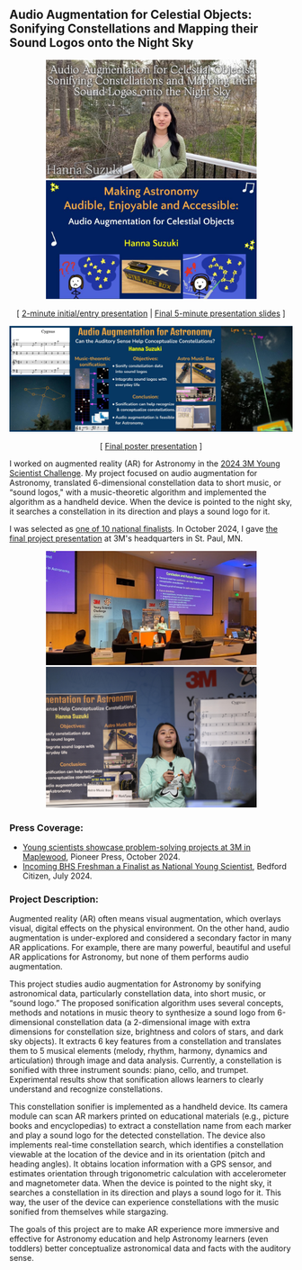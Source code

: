 ## Audio Augmentation for Celestial Objects: Sonifying Constellations and Mapping their Sound Logos onto the Night Sky

<p align="center">
  <a href="https://drive.google.com/file/d/1Iap7OLXJPbDNmZsfVBcFuCyVxrbguQa4/view?usp=sharing"><img src="images/demo-preview.jpg" width="375"></a>
  <a href="https://docs.google.com/presentation/d/1892Bazc3ocrckrqO_nUQWD-xcB7j0g_qz1vmTglqWvQ/edit?usp=sharing"><img src="images/final-presentation-title-slide.jpg" width="375"></a>
</p>
<p align="center">
  [ <a href="https://drive.google.com/file/d/1Iap7OLXJPbDNmZsfVBcFuCyVxrbguQa4/view?usp=sharing">2-minute initial/entry presentation</a> | 
    <a href="https://docs.google.com/presentation/d/1892Bazc3ocrckrqO_nUQWD-xcB7j0g_qz1vmTglqWvQ/edit?usp=sharing">Final 5-minute presentation slides</a> ]
</p>
<p align="center">
  <a href="https://docs.google.com/presentation/d/16AtE8gw5tq7u7Ps_pym1cnvDdeaENCeNRaGiDVy72ZU/edit?usp=sharing"><img src="images/poster-combined.jpg" width="750"></a>
</p>
<p align="center">
  [ <a href="https://docs.google.com/presentation/d/16AtE8gw5tq7u7Ps_pym1cnvDdeaENCeNRaGiDVy72ZU/edit?usp=sharing">Final poster presentation</a> ]
</p>

I worked on augmented reality (AR) for Astronomy in the [2024 3M Young Scientist Challenge](https://youngscientistlab.com/). My project focused on audio augmentation for Astronomy, translated 6-dimensional constellation data to short music, or “sound logos," with a music-theoretic algorithm and implemented the algorithm as a handheld device. When the device is pointed to the night sky, it searches a constellation in its direction and plays a sound logo for it. 

I was selected as [one of 10 national finalists](https://youngscientistlab.com/annual-challenge/finalists-mentors-judges/finalists/hanna-suzuki-2024). In October 2024, I gave [the final project presentation](https://docs.google.com/presentation/d/1892Bazc3ocrckrqO_nUQWD-xcB7j0g_qz1vmTglqWvQ/edit?usp=sharing) at 3M's headquarters in St. Paul, MN. 

<p align="center">
  <img src="images/final-presentation.jpg" width="375">
  <img src="images/final-presentation2.jpg" width="375">
</p>

### Press Coverage:

- [Young scientists showcase problem-solving projects at 3M in Maplewood](https://www.twincities.com/2024/10/15/3m-young-scientist-competition-maplewood-minnesota/), Pioneer Press, October 2024. 
- [Incoming BHS Freshman a Finalist as National Young Scientist](https://thebedfordcitizen.org/2024/07/incoming-bhs-freshman-a-finalist-as-national-young-scientist/), Bedford Citizen, July 2024. 

### Project Description:

Augmented reality (AR) often means visual augmentation, which overlays visual, digital effects on the physical environment. On the other hand, audio augmentation is under-explored and considered a secondary factor in many AR applications. For example, there are many powerful, beautiful and useful AR applications for Astronomy, but none of them performs audio augmentation. 

This project studies audio augmentation for Astronomy by sonifying astronomical data, particularly constellation data, into short music, or “sound logo.” The proposed sonification algorithm uses several concepts, methods and notations in music theory to synthesize a sound logo from 6-dimensional constellation data (a 2-dimensional image with extra dimensions for constellation size, brightness and colors of stars, and dark sky objects). It extracts 6 key features from a constellation and translates them to 5 musical elements (melody, rhythm, harmony, dynamics and articulation) through image and data analysis. Currently, a constellation is sonified with three instrument sounds: piano, cello, and trumpet. Experimental results show that sonification allows learners to clearly understand and recognize constellations.

This constellation sonifier is implemented as a handheld device. Its camera module can scan AR markers printed on educational materials (e.g., picture books and encyclopedias) to extract a constellation name from each marker and play a sound logo for the detected constellation. The device also implements real-time constellation search, which identifies a constellation viewable at the location of the device and in its orientation (pitch and heading angles). It obtains location information with a GPS sensor, and estimates orientation through trigonometric calculation with accelerometer and magnetometer data. When the device is pointed to the night sky, it searches a constellation in its direction and plays a sound logo for it. This way, the user of the device can experience constellations with the music sonified from themselves while stargazing.

The goals of this project are to make AR experience more immersive and effective for Astronomy education and help Astronomy learners (even toddlers) better conceptualize astronomical data and facts with the auditory sense.




